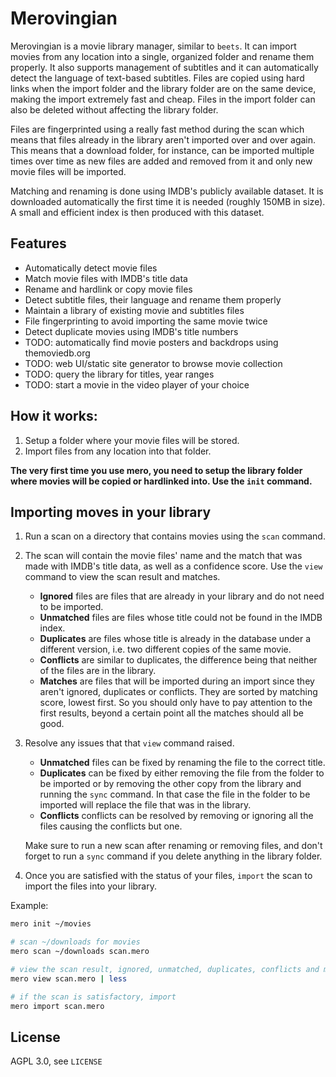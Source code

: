 # Merovingian
Merovingian is a movie library manager, similar to `beets`. It can import movies from any location into a single, organized folder and rename them properly. It also supports management of subtitles and it can automatically detect the language of text-based subtitles. Files are copied using hard links when the import folder and the library folder are on the same device, making the import extremely fast and cheap. Files in the import folder can also be deleted without affecting the library folder.

Files are fingerprinted using a really fast method during the scan which means that files already in the library aren't imported over and over again. This means that a download folder, for instance, can be imported multiple times over time as new files are added and removed from it and only new movie files will be imported.

Matching and renaming is done using IMDB's publicly available dataset. It is downloaded automatically the first time it is needed (roughly 150MB in size). A small and efficient index is then produced with this dataset.

## Features
* Automatically detect movie files
* Match movie files with IMDB's title data
* Rename and hardlink or copy movie files
* Detect subtitle files, their language and rename them properly
* Maintain a library of existing movie and subtitles files
* File fingerprinting to avoid importing the same movie twice
* Detect duplicate movies using IMDB's title numbers
* TODO: automatically find movie posters and backdrops using themoviedb.org
* TODO: web UI/static site generator to browse movie collection
* TODO: query the library for titles, year ranges
* TODO: start a movie in the video player of your choice

## How it works:
1. Setup a folder where your movie files will be stored.
2. Import files from any location into that folder.

**The very first time you use mero, you need to setup the library folder where movies will be copied or hardlinked into. Use the `init` command.**

## Importing moves in your library
1. Run a scan on a directory that contains movies using the `scan` command.
2. The scan will contain the movie files' name and the match that was made with IMDB's title data, as well as a confidence score.
Use the `view` command to view the scan result and matches.
    * **Ignored** files are files that are already in your library and do not need to be imported.
    * **Unmatched** files are files whose title could not be found in the IMDB index.
    * **Duplicates** are files whose title is already in the database under a different version, i.e. two different copies of the same movie.
    * **Conflicts** are similar to duplicates, the difference being that neither of the files are in the library.
    * **Matches** are files that will be imported during an import since they aren't ignored, duplicates or conflicts. They are sorted by matching score, lowest first. So you should only have to pay attention to the first results, beyond a certain point all the matches should all be good.
3. Resolve any issues that that `view` command raised.
    * **Unmatched** files can be fixed by renaming the file to the correct title.
    * **Duplicates** can be fixed by either removing the file from the folder to be imported or by removing the other copy from the library and running the `sync` command. In that case the file in the folder to be imported will replace the file that was in the library.
    * **Conflicts** conflicts can be resolved by removing or ignoring all the files causing the conflicts but one.

    Make sure to run a new scan after renaming or removing files, and don't forget to run a `sync` command if you delete anything in the library folder.
4. Once you are satisfied with the status of your files, `import` the scan to import the files into your library.


Example:
```bash
mero init ~/movies

# scan ~/downloads for movies
mero scan ~/downloads scan.mero

# view the scan result, ignored, unmatched, duplicates, conflicts and matches
mero view scan.mero | less

# if the scan is satisfactory, import
mero import scan.mero
```

## License
AGPL 3.0, see `LICENSE`

